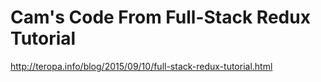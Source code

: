 # Cam's Code From Full-Stack Redux Tutorial

http://teropa.info/blog/2015/09/10/full-stack-redux-tutorial.html
